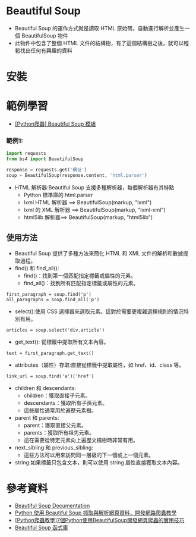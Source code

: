 # Beautiful Soup
- Beautiful Soup 的運作方式就是讀取 HTML 原始碼，自動進行解析並產生一個 BeautifulSoup 物件
- 此物件中包含了整個 HTML 文件的結構樹，有了這個結構樹之後，就可以輕鬆找出任何有興趣的資料

# 安裝

# 範例學習
- [[Python爬蟲] Beautiful Soup 模組](https://ithelp.ithome.com.tw/articles/10340995)

### 範例1:
```python
import requests
from bs4 import BeautifulSoup

response = requests.get('網址')
soup = BeautifulSoup(response.content, 'html.parser')
```
- HTML 解析器:Beautiful Soup 支援多種解析器，每個解析器有其特點
  - Python 標準庫的 html.parser
  - lxml HTML 解析器 ==> BeautifulSoup(markup, "lxml")
  - lxml 的 XML 解析器 ==> BeautifulSoup(markup, "lxml-xml")
  - html5lib 解析器==> BeautifulSoup(markup, "html5lib")

## 使用方法
- Beautiful Soup 提供了多種方法來簡化 HTML 和 XML 文件的解析和數據提取過程。
- find() 和 find_all():
  - find()：找到第一個匹配指定標籤或屬性的元素。
  - find_all()：找到所有匹配指定標籤或屬性的元素。
```
first_paragraph = soup.find('p')
all_paragraphs = soup.find_all('p')
```
- select():使用 CSS 選擇器來選取元素。這對於需要更複雜選擇規則的情況特別有用。
```
articles = soup.select('div.article')
```
- get_text(): 從標籤中提取所有文本內容。
```
text = first_paragraph.get_text()
```
- attributes（屬性）存取:直接從標籤中提取屬性，如 href、id、class 等。
```
link_url = soup.find('a')['href']
```
- children 和 descendants:
  - children：獲取直接子元素。
  - descendants：獲取所有子孫元素。
  - 這些屬性通常用於遍歷元素樹。
- parent 和 parents:
  - parent：獲取直接父元素。
  - parents：獲取所有祖先元素。
  - 這在需要從特定元素向上遍歷文檔樹時非常有用。
- next_sibling 和 previous_sibling:
  - 這些方法可以用來訪問同一層級的下一個或上一個元素。
- string:如果標籤只包含文本，則可以使用 string 屬性直接獲取文本內容。

# 參考資料
- [Beautiful Soup Documentation](https://beautiful-soup-4.readthedocs.io/en/latest/)
- [Python 使用 Beautiful Soup 抓取與解析網頁資料，開發網路爬蟲教學](https://blog.gtwang.org/programming/python-beautiful-soup-module-scrape-web-pages-tutorial/)
- [[Python爬蟲教學]7個Python使用BeautifulSoup開發網頁爬蟲的實用技巧](https://www.learncodewithmike.com/2020/02/python-beautifulsoup-web-scraper.html)
- [Beautiful Soup 函式庫](https://steam.oxxostudio.tw/category/python/spider/beautiful-soup.html)
